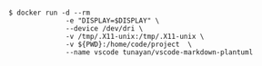 <pre><code>
$ docker run -d --rm 
              -e "DISPLAY=$DISPLAY" \
              --device /dev/dri \
              -v /tmp/.X11-unix:/tmp/.X11-unix \
              -v ${PWD}:/home/code/project  \
              --name vscode tunayan/vscode-markdown-plantuml
</code></pre>
